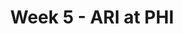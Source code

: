 ---
layout: game
title: Week 5 - ARI at PHI
season: 2017
game_id: 2017_05_ARI_PHI
away_team: ARI
home_team: PHI
---